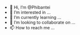 - 👋 Hi, I’m @Phibantei
- 👀 I’m interested in ...
- 🌱 I’m currently learning ...
- 💞️ I’m looking to collaborate on ...
- 📫 How to reach me ...

<!---
Phibantei/Phibantei is a ✨ special ✨ repository because its `README.md` (this file) appears on your GitHub profile.
You can click the Preview link to take a look at your changes.
--->
